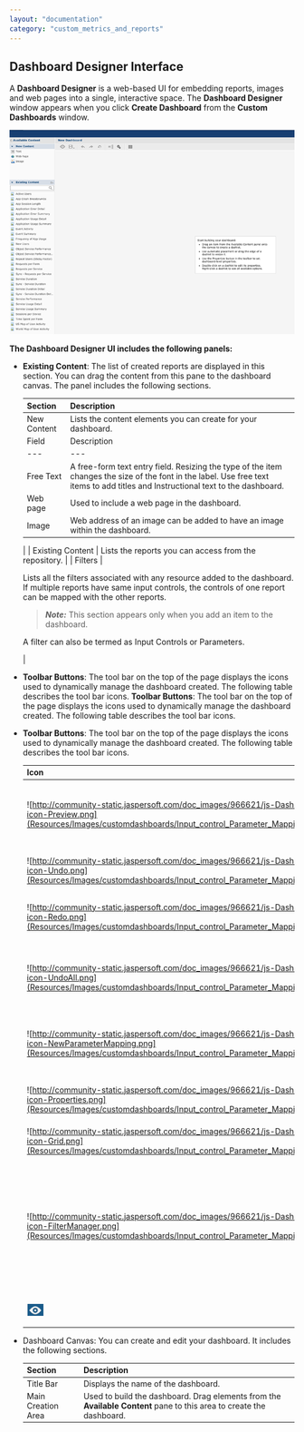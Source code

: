 ```yaml
---
layout: "documentation"
category: "custom_metrics_and_reports"
---
```

                             



Dashboard Designer Interface
----------------------------

A **Dashboard Designer** is a web-based UI for embedding reports, images and web pages into a single, interactive space. The **Dashboard Designer**  window appears when you click **Create Dashboard** from the **Custom Dashboards** window.

![](Resources/Images/customdashboards/Input_control_Parameter_Mapping_1.png)

**The Dashboard Designer UI includes the following panels:**

*   **Existing Content**: The list of created reports are displayed in this section. You can drag the content from this pane to the dashboard canvas. The panel includes the following sections.
    
    | Section | Description |
    | --- | --- |
    | New Content | Lists the content elements you can create for your dashboard.
    | Field | Description |
    | --- | --- |
    | Free Text | A free-form text entry field. Resizing the type of the item changes the size of the font in the label. Use free text items to add titles and Instructional text to the dashboard. |
    | Web page | Used to include a web page in the dashboard. |
    | Image | Web address of an image can be added to have an image within the dashboard. |
    
     |
    | Existing Content | Lists the reports you can access from the repository. |
    | Filters | 
    
    Lists all the filters associated with any resource added to the dashboard. If multiple reports have same input controls, the controls of one report can be mapped with the other reports.
    
    > **_Note:_** This section appears only when you add an item to the dashboard.  
      
    A filter can also be termed as Input Controls or Parameters.
    
     |
    

*   **Toolbar Buttons**: The tool bar on the top of the page displays the icons used to dynamically manage the dashboard created. The following table describes the tool bar icons. **Toolbar Buttons**: The tool bar on the top of the page displays the icons used to dynamically manage the dashboard created. The following table describes the tool bar icons.

*   **Toolbar Buttons**: The tool bar on the top of the page displays the icons used to dynamically manage the dashboard created. The following table describes the tool bar icons.
    
    | Icon | Name | Description |
    | --- | --- | --- |
    | ![http://community-static.jaspersoft.com/doc_images/966621/js-Dashboard-icon-Preview.png](Resources/Images/customdashboards/Input_control_Parameter_Mapping_2.png) | Preview | Click to display current dashboard as viewed by the end user. |
    | ![http://community-static.jaspersoft.com/doc_images/966621/js-Dashboard-icon-Undo.png](Resources/Images/customdashboards/Input_control_Parameter_Mapping_3.png) | Undo | Click to undo the most recent action. |
    | ![http://community-static.jaspersoft.com/doc_images/966621/js-Dashboard-icon-Redo.png](Resources/Images/customdashboards/Input_control_Parameter_Mapping_4.png) | Redo | Click to redo the most recent undone action. |
    | ![http://community-static.jaspersoft.com/doc_images/966621/js-Dashboard-icon-UndoAll.png](Resources/Images/customdashboards/Input_control_Parameter_Mapping_5.png) | Undo All | Click to revert the dashboard to the most recently saved state. |
    | ![http://community-static.jaspersoft.com/doc_images/966621/js-Dashboard-icon-NewParameterMapping.png](Resources/Images/customdashboards/Input_control_Parameter_Mapping_6.png) | Input Control Mapping | Click to open the Input control mapping dialog. |
    | ![http://community-static.jaspersoft.com/doc_images/966621/js-Dashboard-icon-Properties.png](Resources/Images/customdashboards/Input_control_Parameter_Mapping_7.png) | Dashboard Properties | Click to open the Dashboard Properties box. |
    | ![http://community-static.jaspersoft.com/doc_images/966621/js-Dashboard-icon-Grid.png](Resources/Images/customdashboards/Input_control_Parameter_Mapping_8.png) | Show/Hide Grid | Click to display or hide a grid. |
    | ![http://community-static.jaspersoft.com/doc_images/966621/js-Dashboard-icon-FilterManager.png](Resources/Images/customdashboards/Input_control_Parameter_Mapping_9.png) | Show/Hide Filter Dashlet Pop-up | Click to display or hide a filter pop-up window. The button appears only when you enable the filter dashlet pop-ups in Dashboard Properties. |
    | ![](Resources/Images/customdashboards/Close_Preview.png) | Close Preview | Click to close the preview. |
    

*   Dashboard Canvas: You can create and edit your dashboard. It includes the following sections.
    
    | Section | Description |
    | --- | --- |
    | Title Bar | Displays the name of the dashboard. |
    | Main Creation Area | Used to build the dashboard. Drag elements from the **Available Content** pane to this area to create the dashboard. |
